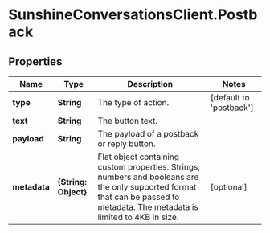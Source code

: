# SunshineConversationsClient.Postback

## Properties

Name | Type | Description | Notes
------------ | ------------- | ------------- | -------------
**type** | **String** | The type of action. | [default to &#39;postback&#39;]
**text** | **String** | The button text. | 
**payload** | **String** | The payload of a postback or reply button. | 
**metadata** | **{String: Object}** | Flat object containing custom properties. Strings, numbers and booleans  are the only supported format that can be passed to metadata. The metadata is limited to 4KB in size.  | [optional] 


